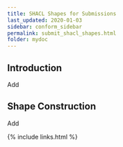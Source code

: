 ```yaml
---
title: SHACL Shapes for Submissions
last_updated: 2020-01-03
sidebar: conform_sidebar
permalink: submit_shacl_shapes.html
folder: mydoc
---
```


## Introduction

<font class='toBeAdded'>Add</font>

## Shape Construction

<font class='toBeAdded'>Add</font>

{% include links.html %}
